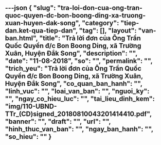 ---json
{
    "slug": "tra-loi-don-cua-ong-tran-quoc-quyen-dc-bon-boong-ding-xa-truong-xuan-huyen-dak-song",
    "category": "tiep-dan.ket-qua-tiep-dan",
    "tag": [],
    "layout": "van-ban.html",
    "title": "Trả lời đơn của Ông Trần Quốc Quyền đ/c Bon Boong Ding, xã Trường Xuân, Huyện Đắk Song",
    "description": "",
    "date": "11-08-2018",
    "so": "",
    "permalink": "",
    "trich_yeu": "Trả lời đơn của Ông Trần Quốc Quyền đ/c Bon Boong Ding, xã Trường Xuân, Huyện Đắk Song",
    "co_quan_ban_hanh": "",
    "linh_vuc": "",
    "loai_van_ban": "",
    "nguoi_ky": "",
    "ngay_co_hieu_luc": "",
    "tai_lieu_dinh_kem": "img/110-UBND-TTr_(CD)signed_20180810043201414410.pdf",
    "banner": "",
    "draft": "",
    "url": "",
    "hinh_thuc_van_ban": "",
    "ngay_ban_hanh": "",
    "so_hieu": ""
}
---

